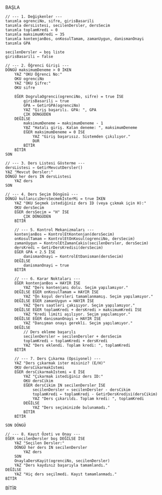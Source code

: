 BAŞLA

    // --- 1. Değişkenler ---
    tanımla ogrenciNo, sifre, girisBasarili
    tanımla dersListesi, secilenDersler, dersSecim
    tanımla toplamKredi ← 0
    tanımla maksimumKredi ← 35
    tanımla kontenjanBos, onKosulTamam, zamanUygun, danismanOnayi
    tanımla GPA

    secilenDersler ← boş liste
    girisBasarili ← false

    // --- 2. Öğrenci Girişi ---
    DÖNGÜ maksimumDeneme > 0 İKEN
        YAZ "OKU Öğrenci No:"
        OKU ogrenciNo
        YAZ "OKU Şifre:"
        OKU sifre

        EĞER DogrulaOgrenci(ogrenciNo, sifre) = true İSE
            girisBasarili ← true
            GPA ← GetirGPA(ogrenciNo)
            YAZ "Giriş başarılı. GPA: ", GPA
            ÇIK DÖNGÜDEN
        DEĞİLSE
            maksimumDeneme ← maksimumDeneme - 1
            YAZ "Hatalı giriş. Kalan deneme: ", maksimumDeneme
            EĞER maksimumDeneme = 0 İSE
                YAZ "Giriş başarısız. Sistemden çıkılıyor."
                DUR
            BİTİR
        BİTİR
    SON

    // --- 3. Ders Listesi Gösterme ---
    dersListesi ← GetirMevcutDersler()
    YAZ "Mevcut Dersler:"
    DÖNGÜ her ders IN dersListesi
        YAZ ders
    SON

    // --- 4. Ders Seçim Döngüsü ---
    DÖNGÜ kullanıcıDersSecmekİsterMi = true İKEN
        YAZ "OKU Seçmek istediğiniz ders ID (veya çıkmak için H):"
        OKU dersSecim
        EĞER dersSecim = "H" İSE
            ÇIK DÖNGÜDEN
        BİTİR

        // --- 5. Kontrol Mekanizmaları ---
        kontenjanBos ← KontrolEtKontenjan(dersSecim)
        onKosulTamam ← KontrolEtOnKosul(ogrenciNo, dersSecim)
        zamanUygun ← KontrolEtZamanCakis(secilenDersler, dersSecim)
        dersKredi ← GetirDersKredisi(dersSecim)
        EĞER GPA < 2.5 İSE
            danismanOnayi ← KontrolEtDanisman(dersSecim)
        DEĞİLSE
            danismanOnayi ← true
        BİTİR

        // --- 6. Karar Noktaları ---
        EĞER kontenjanBos = HAYIR İSE
            YAZ "Ders kontenjanı dolu. Seçim yapılamıyor."
        DEĞİLSE EĞER onKosulTamam = HAYIR İSE
            YAZ "Ön koşul dersleri tamamlanmamış. Seçim yapılamıyor."
        DEĞİLSE EĞER zamanUygun = HAYIR İSE
            YAZ "Ders saatleri çakışıyor. Seçim yapılamıyor."
        DEĞİLSE EĞER toplamKredi + dersKredi > maksimumKredi İSE
            YAZ "Kredi limiti aşılıyor. Seçim yapılamıyor."
        DEĞİLSE EĞER danismanOnayi = HAYIR İSE
            YAZ "Danışman onayı gerekli. Seçim yapılamıyor."
        DEĞİLSE
            // Ders ekleme başarılı
            secilenDersler ← secilenDersler + dersSecim
            toplamKredi ← toplamKredi + dersKredi
            YAZ "Ders eklendi. Toplam kredi: ", toplamKredi
        BİTİR

        // --- 7. Ders Çıkarma (Opsiyonel) ---
        YAZ "Ders çıkarmak ister misiniz? (E/H)"
        OKU dersCikarmakIstemi
        EĞER dersCikarmakIstemi = E İSE
            YAZ "Çıkarmak istediğiniz ders ID:"
            OKU dersCikim
            EĞER dersCikim IN secilenDersler İSE
                secilenDersler ← secilenDersler - dersCikim
                toplamKredi ← toplamKredi - GetirDersKredisi(dersCikim)
                YAZ "Ders çıkarıldı. Toplam kredi: ", toplamKredi
            DEĞİLSE
                YAZ "Ders seçiminizde bulunamadı."
            BİTİR
        BİTİR

    SON DÖNGÜ

    // --- 8. Kayıt Özeti ve Onay ---
    EĞER secilenDersler boş DEĞİLSE İSE
        YAZ "Seçilen Dersler:"
        DÖNGÜ her ders IN secilenDersler
            YAZ ders
        SON
        OnaylaDersKayit(ogrenciNo, secilenDersler)
        YAZ "Ders kaydınız başarıyla tamamlandı."
    DEĞİLSE
        YAZ "Hiç ders seçilmedi. Kayıt tamamlanmadı."
    BİTİR

BİTİR
